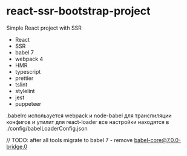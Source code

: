 # react-ssr-bootstrap-project

Simple React project with SSR

-   React
-   SSR
-   babel 7
-   webpack 4
-   HMR
-   typescript
-   prettier
-   tslint
-   stylelint
-   jest
-   puppeteer

.babelrc используется webpack и node-babel для транспиляции конфигов и утилит
для react-loader все настройки находятся в ./config/babelLoaderConfig.json

// TODO: after all tools migrate to babel 7 - remove babel-core@7.0.0-bridge.0
